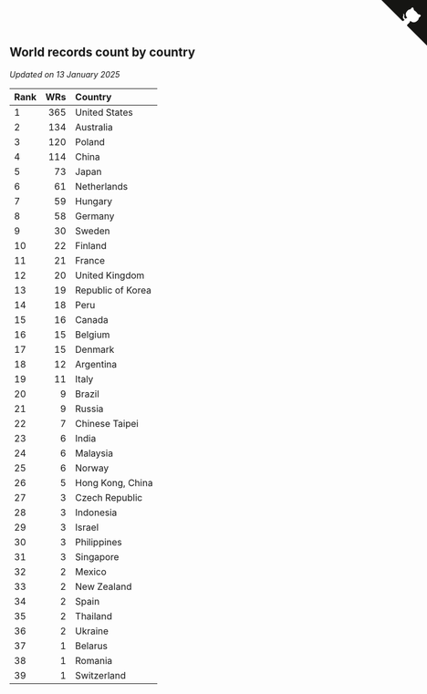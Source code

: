 ## World records count by country

*Updated on 13 January 2025*

| Rank | WRs | Country |
| :--- | ---: | :--- |
| 1 | 365 | United States |
| 2 | 134 | Australia |
| 3 | 120 | Poland |
| 4 | 114 | China |
| 5 | 73 | Japan |
| 6 | 61 | Netherlands |
| 7 | 59 | Hungary |
| 8 | 58 | Germany |
| 9 | 30 | Sweden |
| 10 | 22 | Finland |
| 11 | 21 | France |
| 12 | 20 | United Kingdom |
| 13 | 19 | Republic of Korea |
| 14 | 18 | Peru |
| 15 | 16 | Canada |
| 16 | 15 | Belgium |
| 17 | 15 | Denmark |
| 18 | 12 | Argentina |
| 19 | 11 | Italy |
| 20 | 9 | Brazil |
| 21 | 9 | Russia |
| 22 | 7 | Chinese Taipei |
| 23 | 6 | India |
| 24 | 6 | Malaysia |
| 25 | 6 | Norway |
| 26 | 5 | Hong Kong, China |
| 27 | 3 | Czech Republic |
| 28 | 3 | Indonesia |
| 29 | 3 | Israel |
| 30 | 3 | Philippines |
| 31 | 3 | Singapore |
| 32 | 2 | Mexico |
| 33 | 2 | New Zealand |
| 34 | 2 | Spain |
| 35 | 2 | Thailand |
| 36 | 2 | Ukraine |
| 37 | 1 | Belarus |
| 38 | 1 | Romania |
| 39 | 1 | Switzerland |


<a href="https://github.com/JustinTimeCuber/wca_statistics" class="github-corner" aria-label="View source on Github"><svg width="80" height="80" viewBox="0 0 250 250" style="fill:#151513; color:#fff; position: absolute; top: 0; border: 0; right: 0;" aria-hidden="true"><path d="M0,0 L115,115 L130,115 L142,142 L250,250 L250,0 Z"></path><path d="M128.3,109.0 C113.8,99.7 119.0,89.6 119.0,89.6 C122.0,82.7 120.5,78.6 120.5,78.6 C119.2,72.0 123.4,76.3 123.4,76.3 C127.3,80.9 125.5,87.3 125.5,87.3 C122.9,97.6 130.6,101.9 134.4,103.2" fill="currentColor" style="transform-origin: 130px 106px;" class="octo-arm"></path><path d="M115.0,115.0 C114.9,115.1 118.7,116.5 119.8,115.4 L133.7,101.6 C136.9,99.2 139.9,98.4 142.2,98.6 C133.8,88.0 127.5,74.4 143.8,58.0 C148.5,53.4 154.0,51.2 159.7,51.0 C160.3,49.4 163.2,43.6 171.4,40.1 C171.4,40.1 176.1,42.5 178.8,56.2 C183.1,58.6 187.2,61.8 190.9,65.4 C194.5,69.0 197.7,73.2 200.1,77.6 C213.8,80.2 216.3,84.9 216.3,84.9 C212.7,93.1 206.9,96.0 205.4,96.6 C205.1,102.4 203.0,107.8 198.3,112.5 C181.9,128.9 168.3,122.5 157.7,114.1 C157.9,116.9 156.7,120.9 152.7,124.9 L141.0,136.5 C139.8,137.7 141.6,141.9 141.8,141.8 Z" fill="currentColor" class="octo-body"></path></svg></a><style>.github-corner:hover .octo-arm{animation:octocat-wave 560ms ease-in-out}@keyframes octocat-wave{0%,100%{transform:rotate(0)}20%,60%{transform:rotate(-25deg)}40%,80%{transform:rotate(10deg)}}@media (max-width:500px){.github-corner:hover .octo-arm{animation:none}.github-corner .octo-arm{animation:octocat-wave 560ms ease-in-out}}</style>
